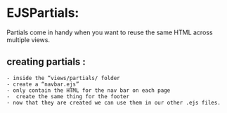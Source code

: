 # EJSPartials:
Partials come in handy when you want to reuse the same HTML across multiple views.
## creating partials :
    - inside the “views/partials/ folder
    - create a “navbar.ejs”
    - only contain the HTML for the nav bar on each page
    -  create the same thing for the footer
    - now that they are created we can use them in our other .ejs files.


